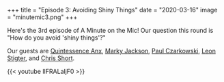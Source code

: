 +++
title = "Episode 3: Avoiding Shiny Things"
date = "2020-03-16"
image = "minutemic3.png"
+++

Here's the 3rd episode of A Minute on the Mic! Our question this round is "How do you avoid 'shiny things'?"

Our guests are 
[Quintessence Anx](https://twitter.com/QuintessenceAnx),
[Marky Jackson](https://twitter.com/markyjackson5),
[Paul Czarkowski](https://twitter.com/pczarkowski),
[Leon Stigter](https://twitter.com/retgits), and
[Chris Short](https://twitter.com/ChrisShort).

{{< youtube lIFRALaljF0 >}}

